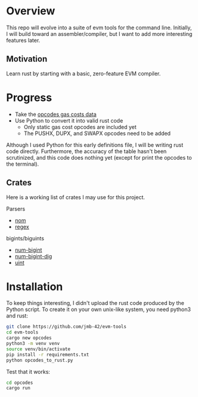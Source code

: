 # Overview
This repo will evolve into a suite of evm tools for the command line. Initially, I will build toward an assembler/compiler, but I want to add more interesting features later.

## Motivation
Learn rust by starting with a basic, zero-feature EVM compiler.

# Progress
 - Take the [opcodes gas costs data](https://github.com/djrtwo/evm-opcode-gas-costs)
 - Use Python to convert it into valid rust code
   - Only static gas cost opcodes are included yet
   - The PUSHX, DUPX, and SWAPX opcodes need to be added

Although I used Python for this early definitions file, I will be writing rust code directly. Furthermore, the accuracy of the table hasn't been scrutinized, and this code does nothing yet (except for print the opcodes to the terminal).

## Crates
Here is a working list of crates I may use for this project.

Parsers

 - [nom](https://crates.io/crates/nom)
 - [regex](https://crates.io/crates/regex)

bigints/biguints

 - [num-bigint](https://crates.io/crates/num-bigint)
 - [num-bigint-dig](https://crates.io/crates/num-bigint-dig)
 - [uint](https://crates.io/crates/uint)

# Installation
To keep things interesting, I didn't upload the rust code produced by the Python script. To create it on your own unix-like system, you need python3 and rust:
```sh
git clone https://github.com/jmb-42/evm-tools
cd evm-tools
cargo new opcodes
python3 -m venv venv
source venv/bin/activate
pip install -r requirements.txt
python opcodes_to_rust.py
```
Test that it works:
```sh
cd opcodes
cargo run
```